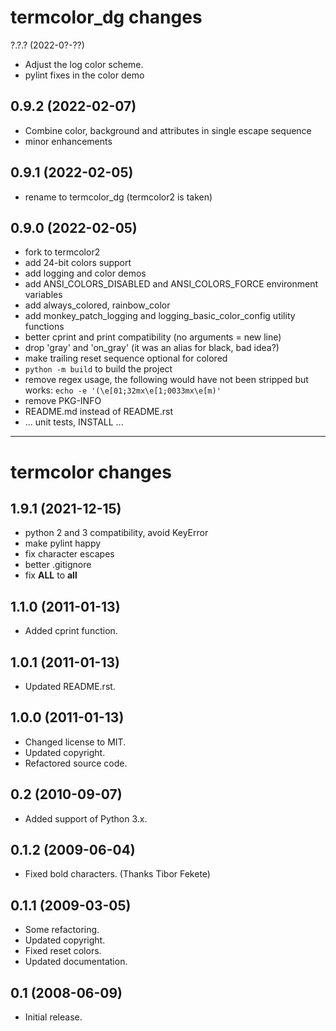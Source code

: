 termcolor_dg changes
====================

?.?.? (2022-0?-??)
- Adjust the log color scheme.
- pylint fixes in the color demo

0.9.2 (2022-02-07)
------------------
- Combine color, background and attributes in single escape sequence
- minor enhancements

0.9.1 (2022-02-05)
------------------
- rename to termcolor_dg (termcolor2 is taken)

0.9.0 (2022-02-05)
------------------
- fork to termcolor2
- add 24-bit colors support
- add logging and color demos
- add ANSI_COLORS_DISABLED and ANSI_COLORS_FORCE environment variables
- add always_colored, rainbow_color
- add monkey_patch_logging and logging_basic_color_config utility functions
- better cprint and print compatibility (no arguments = new line)
- drop 'gray' and 'on_gray' (it was an alias for black, bad idea?)
- make trailing reset sequence optional for colored
- `python -m build` to build the project
- remove regex usage, the following would have not been stripped but works: `echo -e '(\e[01;32mx\e[1;0033mx\e[m)'`
- remove PKG-INFO
- README.md instead of README.rst
- ... unit tests, INSTALL ...

---

termcolor changes
=================

1.9.1 (2021-12-15)
------------------
- python 2 and 3 compatibility, avoid KeyError
- make pylint happy
- fix character escapes
- better .gitignore
- fix __ALL__ to __all__

1.1.0 (2011-01-13)
------------------
- Added cprint function.

1.0.1 (2011-01-13)
------------------
- Updated README.rst.

1.0.0 (2011-01-13)
------------------
- Changed license to MIT.
- Updated copyright.
- Refactored source code.

0.2 (2010-09-07)
------------------
- Added support of Python 3.x.

0.1.2 (2009-06-04)
------------------
- Fixed bold characters. (Thanks Tibor Fekete)

0.1.1 (2009-03-05)
------------------
- Some refactoring.
- Updated copyright.
- Fixed reset colors.
- Updated documentation.

0.1 (2008-06-09)
----------------
- Initial release.

